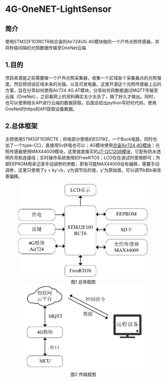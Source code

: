 # 4G-OneNET-LightSensor
## 简介

使用STM32F103RCT6和合宙的Air724UG 4G模块做的一个户外光照传感器，并将秒级间隔的光照数据传输至OneNet云端

## 1.目的

​       项目来源是之前需要做一个户外光照采集器，收集一个区域各个采集器点的光照强度。然后预测该区域未来的光强，以及可发电量。这里开源这个光照传感器上云的方案，旨在分享如何使用Air724 4G AT模块，分享如何将数据通过MQTT传输至云端（OneNet），之前看网上的资料确实太少太杂了，搞了好久才做出。同时，也可以使用相关API进行云端的数据获取。后面会给出python写好的代码，使用OneNet的https的API获取设备数据。

## 2.总体框架

​       主控使用STM32F103RCT6；供电部分使用的EG1192，一个Buck电路，同时也加了一个type-C口，直接用5v供电也可以；4G模块使用[合宙Air724 4G模块](https://item.taobao.com/item.htm?spm=a1z09.2.0.0.19a12e8dLvxWYN&id=642798218191&_u=83378prq7b96)；光照传感器使用MAX44009模块，这里就直接买的[JT-I2C1208模块](https://item.taobao.com/item.htm?spm=a21n57.1.0.0.11c3523cVVbKqT&id=679213637980&ns=1&abbucket=11#detail)，它配有防水透明外壳和连接线；实时操作系统使用的FreeRTOS；LCD仅在调试时使用即可；外部EEPROM用来记录手动调参的参数，即有可能MAX44009会有偏移，需要手动调参，这里只使用了y = ky’+b，y为调节后的值，y'为原始值，可以调节k和b来改善偏移。

<div align=center>
<img src=".\5.images\总体框图.png" alt="总体框图" style="zoom:60%;" />
</div>

<div align = "center">图1 总体框图</div>

<div align=center>
<img src=".\5.images\传输框图.png" alt="传输框图" style="zoom:70%;" />
</div>
<div align = "center">图2 传输框图</div>
